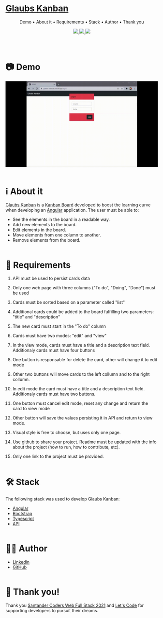 # [Glaubs Kanban](https://glaubs-kanban.vercel.app/)

<p align="center">
 <a href="# 📷 Demo">Demo</a> •
 <a href="# ℹ️ About it">About it</a> • 
 <a href="# 🔗 Requirements">Requirements</a> • 
 <a href="# 🛠 Stack">Stack</a> • 
 <a href="# 👨‍💻 Author">Author</a> • 
 <a href="# 👏 Thank you!">Thank you</a>

</p>
<p align="center">

<a href="https://www.linkedin.com/in/glauberio/">
<img src="https://img.shields.io/static/v1?label=DEVELOPER&message=Glauberio Pereira&color=7159c1&style=for-the-badge&logo="/>
</a>
<a href="https://glaubs-kanban.vercel.app/">
<img src="https://img.shields.io/static/v1?label=HOST&message=VERCEL&color=7159c1&style=for-the-badge&logo="/>
</a>
<a>
<img src="https://img.shields.io/static/v1?label=LICENSE&message=MIT&color=7159c1&style=for-the-badge&logo="/>
</a>
</p>
<br><br>

# 📷 Demo

<img src="./FRONT/src/assets/GlaubsKanban.gif">
<br><br>

# ℹ️ About it

[Glaubs Kanban](https://glaubs-kanban.vercel.app/) is a [Kanban Board](https://en.wikipedia.org/wiki/Kanban) developed to boost the learning curve when developing an [Angular](https://angular.io/) application.
The user must be able to:

-   See the elements in the board in a readable way.
-   Add new elements to the board.
-   Edit elements in the board.
-   Move elements from one column to another.
-   Remove elements from the board.
<br><br>

# 🔗 Requirements

1. API must be used to persist cards data

2. Only one web page with three columns ("To do", "Doing", "Done") must be used

3. Cards must be sorted based on a parameter called "list"

4. Additional cards could be added to the board fulfilling two parameters: "title" and "description"

5. The new card must start in the "To do" column

6. Cards must have two modes: "edit" and "view"

7. In the view mode, cards must have a title and a description text field. Additionaly cards must have four buttons 

8. One button is responsable for delete the card, other will change it to edit mode

9. Other two buttons will move cards to the left collumn and to the right collumn. 

10. In edit mode the card must have a title and a description text field. Additionaly cards must have two buttons.

11. One button must cancel edit mode, reset any change and return the card to view mode

12. Other button will save the values persisting it in API and return to view mode.

13. Visual style is free to choose, but uses only one page.

14. Use github to share your project. Readme must be updated with the info about the project (how to run, how to contribute, etc). 

15. Only one link to the project must be provided.
<br><br>


# 🛠 Stack

The following stack was used to develop Glaubs Kanban:

-   [Angular](https://angular.io/)
-   [Bootstrap](https://getbootstrap.com/)
-   [Typescript](https://www.typescriptlang.org/)
-   [API](https://developer.mozilla.org/pt-BR/docs/Web/API)
    <br><br>

# 👨‍💻 Author

-   [Linkedin](https://www.linkedin.com/in/glauberio/)
-   [GitHub](https://github.com/gapjr)
    <br><br>

# 👏 Thank you!

Thank you [Santander Coders Web Full Stack 2021](https://app.becas-santander.com/en/program/bolsas-santander-tecnologia-santander-coders-web-full-stack-2021) and [Let's Code](https://letscode.com.br/) for supporting developers to pursuit their dreams.